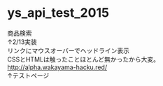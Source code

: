 # ys_api_test_2015

商品検索 <br>
↑2/13実装 <br>
リンクにマウスオーバーでヘッドライン表示 <br>
CSSとHTMLは触ったことほとんど無かったから大変。 <br>
http://alpha.wakayama-hacku.red/ <br>
↑テストページ  <br>
 
